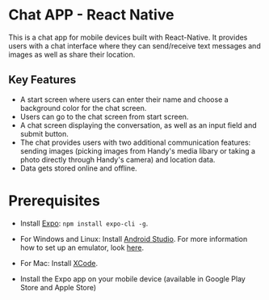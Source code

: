 # Chat APP - React Native

This is a chat app for mobile devices built with React-Native. It provides users with a chat interface where they can send/receive text messages and images as well as share their location.

## Key Features
- A start screen where users can enter their name and choose a background color for the chat screen.
- Users can go to the chat screen from start screen.
- A chat screen displaying the conversation, as well as an input field and submit button.
- The chat provides users with two additional communication features: sending images (picking images from Handy's media libary or taking a photo directly through Handy's camera) and location data.
- Data gets stored online and offline.

# Prerequisites
- Install [Expo](https://expo.dev/): `npm install expo-cli -g`.

- For Windows and Linux: Install [Android Studio](https://developer.android.com/studio).
  For more information how to set up an emulator, look [here](https://docs.expo.dev/workflow/android-studio-emulator/?redirected).

- For Mac: Install [XCode](https://developer.apple.com/xcode/).

- Install the Expo app on your mobile device (available in Google Play Store and Apple Store)
